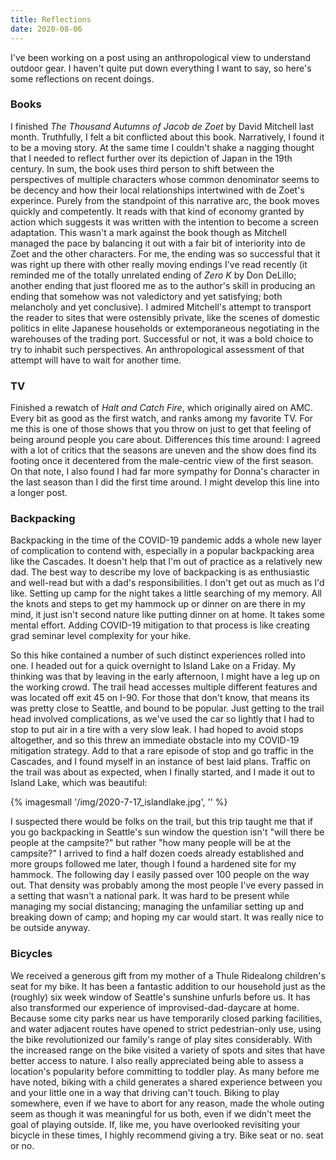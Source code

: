 ```yaml
---
title: Reflections
date: 2020-08-06
---
```


I've been working on a post using an anthropological view to understand outdoor gear. I haven't quite put down everything I want to say, so here's some reflections on recent doings.

### Books

I finished _The Thousand Autumns of Jacob de Zoet_ by David Mitchell last month. Truthfully, I felt a bit conflicted about this book. Narratively, I found it to be a moving story. At the same time I couldn't shake a nagging thought that I needed to reflect further over its depiction of Japan in the 19th century. In sum, the book uses third person to shift between the perspectives of multiple characters whose common denominator seems to be decency and how their local relationships intertwined with de Zoet's experince. Purely from the standpoint of this narrative arc, the book moves quickly and competently. It reads with that kind of economy granted by action which suggests it was written with the intention to become a screen adaptation. This wasn't a mark against the book though as Mitchell managed the pace by balancing it out with a fair bit of interiority into de Zoet and the other characters. For me, the ending was so successful that it was right up there with other really moving endings I've read recently (it reminded me of the totally unrelated ending of _Zero K_ by Don DeLillo; another ending that just floored me as to the author's skill in producing an ending that somehow was not valedictory and yet satisfying; both melancholy and yet conclusive). I admired Mitchell's attempt to transport the reader to sites that were ostensibly private, like the scenes of domestic politics in elite Japanese households or extemporaneous negotiating in the warehouses of the trading port. Successful or not, it was a bold choice to try to inhabit such perspectives. An anthropological assessment of that attempt will have to wait for another time.

### TV

Finished a rewatch of _Halt and Catch Fire_, which originally aired on AMC. Every bit as good as the first watch, and ranks among my favorite TV. For me this is one of those shows that you throw on just to get that feeling of being around people you care about. Differences this time around: I agreed with a lot of critics that the seasons are uneven and the show does find its footing once it decentered from the male-centric view of the first season. On that note, I also found I had far more sympathy for Donna's character in the last season than I did the first time around. I might develop this line into a longer post.

### Backpacking

Backpacking in the time of the COVID-19 pandemic adds a whole new layer of complication to contend with, especially in a popular backpacking area like the Cascades. It doesn't help that I'm out of practice as a relatively new dad. The best way to describe my love of backpacking is as enthusiastic and well-read but with a dad's responsibilities. I don't get out as much as I'd like. Setting up camp for the night takes a little searching of my memory. All the knots and steps to get my hammock up or dinner on are there in my mind, it just isn't second nature like putting dinner on at home. It takes some mental effort. Adding COVID-19 mitigation to that process is like creating grad seminar level complexity for your hike.

So this hike contained a number of such distinct experiences rolled into one. I headed out for a quick overnight to Island Lake on a Friday. My thinking was that by leaving in the early afternoon, I might have a leg up on the working crowd. The trail head accesses multiple different features and was located off exit 45 on I-90. For those that don't know, that means its was pretty close to Seattle, and bound to be popular. Just getting to the trail head involved complications, as we've used the car so lightly that I had to stop to put air in a tire with a very slow leak. I had hoped to avoid stops altogether, and so this threw an immediate obstacle into my COVID-19 mitigation strategy. Add to that a rare episode of stop and go traffic in the Cascades, and I found myself in an instance of best laid plans. Traffic on the trail was about as expected, when I finally started, and I made it out to Island Lake, which was beautiful:

{% imagesmall '/img/2020-7-17_islandlake.jpg', '' %}

I suspected there would be folks on the trail, but this trip taught me that if you go backpacking in Seattle's sun window the question isn't "will there be people at the campsite?" but rather "how many people will be at the campsite?" I arrived to find a half dozen coeds already established and more groups followed me later, though I found a hardened site for my hammock. The following day I easily passed over 100 people on the way out. That density was probably among the most people I've every passed in a setting that wasn't a national park. It was hard to be present while managing my social distancing; managing the unfamiliar setting up and breaking down of camp; and hoping my car would start. It was really nice to be outside anyway.

### Bicycles

We received a generous gift from my mother of a Thule Ridealong children's seat for my bike. It has been a fantastic addition to our household just as the (roughly) six week window of Seattle's sunshine unfurls before us. It has also transformed our experience of improvised-dad-daycare at home. Because some city parks near us have temporarily closed parking facilities, and water adjacent routes have opened to strict pedestrian-only use, using the bike revolutionized our family's range of play sites considerably. With the increased range on the bike visited a variety of spots and sites that have better access to nature. I also really appreciated being able to assess a location's popularity before committing to toddler play. As many before me have noted, biking with a child generates a shared experience between you and your little one in a way that driving can't touch. Biking to play somewhere, even if we have to abort for any reason, made the whole outing seem as though it was meaningful for us both, even if we didn't meet the goal of playing outside. If, like me, you have overlooked revisiting your bicycle in these times, I highly recommend giving a try. Bike seat or no. seat or no.
